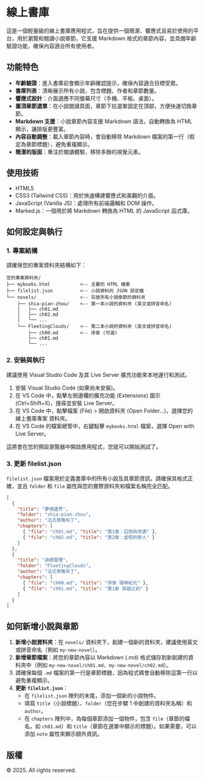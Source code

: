 # 線上書庫

這是一個輕量級的線上書庫應用程式，旨在提供一個簡潔、響應式且易於使用的平台，用於瀏覽和閱讀小說章節。它支援 Markdown 格式的章節內容，並具備年齡驗證功能，確保內容適合所有使用者。

## 功能特色

- **年齡驗證**：進入書庫前會顯示年齡確認提示，確保內容適合目標受眾。
- **書庫列表**：清晰展示所有小說，包含標題、作者和章節數量。
- **響應式設計**：介面適應不同螢幕尺寸（手機、平板、桌面）。
- **置頂章節選單**：在小說閱讀頁面，章節下拉選單固定在頂部，方便快速切換章節。
- **Markdown 支援**：小說章節內容支援 Markdown 語法，自動轉換為 HTML 顯示，讓排版更豐富。
- **內容自動調整**：載入章節內容時，會自動移除 Markdown 檔案的第一行（假定為章節標題），避免重複顯示。
- **簡潔的版面**：專注於閱讀體驗，移除多餘的視覺元素。

## 使用技術

- HTML5
- CSS3 (Tailwind CSS)：用於快速構建響應式和美觀的介面。
- JavaScript (Vanilla JS)：處理所有前端邏輯和 DOM 操作。
- Marked.js：一個用於將 Markdown 轉換為 HTML 的 JavaScript 函式庫。

## 如何設定與執行

### 1. 專案結構

請確保您的專案資料夾結構如下：

```
您的專案資料夾/
├── mybooks.html           <-- 主要的 HTML 檔案
├── filelist.json          <-- 小說資料的 JSON 設定檔
└── novels/                <-- 存放所有小說章節的資料夾
    ├── shia-pian-zhou/    <-- 第一本小說的資料夾 (英文或拼音命名)
    │   ├── ch01.md
    │   ├── ch02.md
    │   └── ...
    └── FleetingClouds/    <-- 第二本小說的資料夾 (英文或拼音命名)
        ├── ch00.md        <-- 序章 (可選)
        ├── ch01.md
        └── ...
```

### 2. 安裝與執行

建議使用 Visual Studio Code 及其 Live Server 擴充功能來本地運行和測試。

1. 安裝 Visual Studio Code (如果尚未安裝)。
2. 在 VS Code 中，點擊左側邊欄的擴充功能 (Extensions) 圖示 (Ctrl+Shift+X)，搜尋並安裝 Live Server。
3. 在 VS Code 中，點擊檔案 (File) > 開啟資料夾 (Open Folder...)，選擇您的 線上書庫專案 資料夾。
4. 在 VS Code 的檔案總管中，右鍵點擊 `mybooks.html` 檔案，選擇 Open with Live Server。

這將會在您的預設瀏覽器中開啟應用程式，您就可以開始測試了。

### 3. 更新 filelist.json

`filelist.json` 檔案用於定義書庫中的所有小說及其章節資訊。請確保其格式正確，並且 `folder` 和 `file` 屬性與您的實際資料夾和檔案名稱完全匹配。

```json
[
  {
    "title": "夢境邊界",
    "folder": "shia-pian-zhou",
    "author": "法式草莓布丁",
    "chapters": [
      { "file": "ch01.md", "title": "第1章：囚禁與奇遇" },
      { "file": "ch02.md", "title": "第2章：虛假的戀人" }
    ]
  },
  {
    "title": "過眼雲煙",
    "folder": "FleetingClouds",
    "author": "法式草莓布丁",
    "chapters": [
      { "file": "ch00.md", "title": "序章 殘神紀元" },
      { "file": "ch01.md", "title": "第1章 穿越之初" }
    ]
  }
]
```

## 如何新增小說與章節

1. **新增小說資料夾**：在 `novels/` 資料夾下，創建一個新的資料夾，建議使用英文或拼音命名（例如 `my-new-novel`）。
2. **新增章節檔案**：將您的章節內容以 Markdown (.md) 格式儲存到新創建的資料夾中（例如 `my-new-novel/ch01.md`、`my-new-novel/ch02.md`）。
3. 請確保每個 `.md` 檔案的第一行是章節標題，因為程式碼會自動移除這第一行以避免重複顯示。
4. **更新 `filelist.json`**：
   - 在 `filelist.json` 陣列的末尾，添加一個新的小說物件。
   - 填寫 `title`（小說標題）、`folder`（您在步驟 1 中創建的資料夾名稱）和 `author`。
   - 在 `chapters` 陣列中，為每個章節添加一個物件，包含 `file`（章節的檔名，如 `ch01.md`）和 `title`（章節在選單中顯示的標題）。如果需要，可以添加 `note` 屬性來顯示額外資訊。

## 版權

© 2025. All rights reserved.
